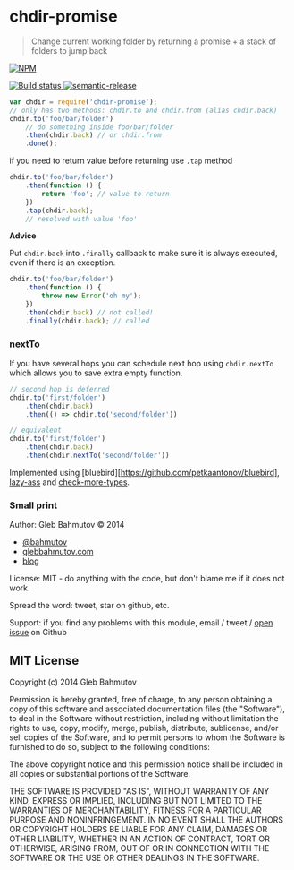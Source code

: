 # chdir-promise

> Change current working folder by returning a promise + a stack of folders to jump back

[![NPM][chdir-promise-icon] ][chdir-promise-url]

[![Build status][chdir-promise-ci-image] ][chdir-promise-ci-url]
[![semantic-release][semantic-image] ][semantic-url]

```js
var chdir = require('chdir-promise');
// only has two methods: chdir.to and chdir.from (alias chdir.back)
chdir.to('foo/bar/folder')
    // do something inside foo/bar/folder
    .then(chdir.back) // or chdir.from
    .done();
```

if you need to return value before returning use `.tap` method

```js
chdir.to('foo/bar/folder')
    .then(function () {
        return 'foo'; // value to return
    })
    .tap(chdir.back);
    // resolved with value 'foo'
```

**Advice**

Put `chdir.back` into `.finally` callback to make sure it is always executed, even if there is an exception.

```js
chdir.to('foo/bar/folder')
    .then(function () {
        throw new Error('oh my');
    })
    .then(chdir.back) // not called!
    .finally(chdir.back); // called
```

### nextTo

If you have several hops you can schedule next hop using `chdir.nextTo` which allows
you to save extra empty function.

```js
// second hop is deferred
chdir.to('first/folder')
    .then(chdir.back)
    .then(() => chdir.to('second/folder'))
```

```js
// equivalent
chdir.to('first/folder')
    .then(chdir.back)
    .then(chdir.nextTo('second/folder'))
```

Implemented using [bluebird][https://github.com/petkaantonov/bluebird], 
[lazy-ass][lazy-ass] and [check-more-types][check-more-types].

[lazy-ass]: https://www.npmjs.com/package/lazy-ass
[check-more-types]: https://www.npmjs.com/package/check-more-types

### Small print

Author: Gleb Bahmutov &copy; 2014

* [@bahmutov](https://twitter.com/bahmutov)
* [glebbahmutov.com](https://glebbahmutov.com)
* [blog](https://glebbahmutov.com/blog/)

License: MIT - do anything with the code, but don't blame me if it does not work.

Spread the word: tweet, star on github, etc.

Support: if you find any problems with this module, email / tweet /
[open issue](https://github.com/bahmutov/chdir-promise/issues?state=open) on Github

## MIT License

Copyright (c) 2014 Gleb Bahmutov

Permission is hereby granted, free of charge, to any person
obtaining a copy of this software and associated documentation
files (the "Software"), to deal in the Software without
restriction, including without limitation the rights to use,
copy, modify, merge, publish, distribute, sublicense, and/or sell
copies of the Software, and to permit persons to whom the
Software is furnished to do so, subject to the following
conditions:

The above copyright notice and this permission notice shall be
included in all copies or substantial portions of the Software.

THE SOFTWARE IS PROVIDED "AS IS", WITHOUT WARRANTY OF ANY KIND,
EXPRESS OR IMPLIED, INCLUDING BUT NOT LIMITED TO THE WARRANTIES
OF MERCHANTABILITY, FITNESS FOR A PARTICULAR PURPOSE AND
NONINFRINGEMENT. IN NO EVENT SHALL THE AUTHORS OR COPYRIGHT
HOLDERS BE LIABLE FOR ANY CLAIM, DAMAGES OR OTHER LIABILITY,
WHETHER IN AN ACTION OF CONTRACT, TORT OR OTHERWISE, ARISING
FROM, OUT OF OR IN CONNECTION WITH THE SOFTWARE OR THE USE OR
OTHER DEALINGS IN THE SOFTWARE.

[chdir-promise-icon]: https://nodei.co/npm/chdir-promise.svg?downloads=true
[chdir-promise-url]: https://npmjs.org/package/chdir-promise
[chdir-promise-ci-image]: https://travis-ci.org/bahmutov/chdir-promise.svg?branch=master
[chdir-promise-ci-url]: https://travis-ci.org/bahmutov/chdir-promise
[semantic-image]: https://img.shields.io/badge/%20%20%F0%9F%93%A6%F0%9F%9A%80-semantic--release-e10079.svg
[semantic-url]: https://github.com/semantic-release/semantic-release
